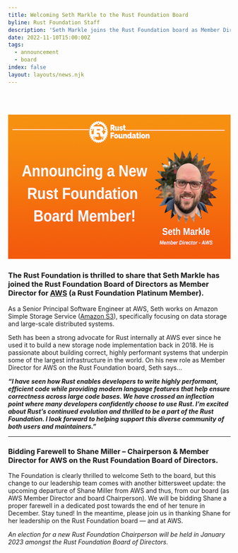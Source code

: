 ```yaml
---
title: Welcoming Seth Markle to the Rust Foundation Board
byline: Rust Foundation Staff
description: 'Seth Markle joins the Rust Foundation board as Member Director for AWS. '
date: 2022-11-10T15:00:00Z
tags:
  - announcement
  - board
index: false
layout: layouts/news.njk
---
```

### &nbsp;

### <img src="/img/news/2022-11-10-welcoming-seth-markle-to-the-rust-foundation-board/Board-Announcements.png" width="580" height="326" alt="White Rust Foundation logo at top (letter &quot;R&quot; inside gear icon) with the following white bolded text heading: “Announcing a new Rust Foundation Board member”. To the right, a circular frame with a zig-zag edge contains a headshot of Seth Markle. Underneath is smaller white text reading &quot;Seth Markle, Member Director - AWS&quot;" title="Seth Markle Announcement" />

### The Rust Foundation is thrilled to share that Seth Markle has joined the Rust Foundation Board of Directors as Member Director for <a target="_blank" rel="noopener" href="https://aws.amazon.com/">AWS</a> (a Rust Foundation Platinum Member).&nbsp;

As a Senior Principal Software Engineer at AWS, Seth works on Amazon Simple Storage Service (<a target="_blank" rel="noopener" href="https://aws.amazon.com/s3/">Amazon S3</a>), specifically focusing on data storage and large-scale distributed systems.&nbsp;

Seth has been a strong advocate for Rust internally at AWS ever since he used it to build a new storage node implementation back in 2018. He is passionate about building correct, highly performant systems that underpin some of the largest infrastructure in the world. On his new role as Member Director for AWS on the Rust Foundation board, Seth says…

***“I have seen how Rust enables developers to write highly performant, efficient code while providing modern language features that help ensure correctness across large code bases. We have crossed an inflection point where many developers confidently choose to use Rust. I’m excited about Rust’s continued evolution and thrilled to be a part of the Rust Foundation. I look forward to helping support this diverse community of both users and maintainers.”***

---

### Bidding Farewell to Shane Miller – Chairperson & Member Director for AWS on the Rust Foundation Board of Directors.

The Foundation is clearly thrilled to welcome Seth to the board, but this change to our leadership team comes with another bittersweet update: the upcoming departure of Shane Miller from AWS and thus, from our board (as AWS Member Director and board Chairperson). We will be bidding Shane a proper farewell in a dedicated post towards the end of her tenure in December. Stay tuned\! In the meantime, please join us in thanking Shane for her leadership on the Rust Foundation board — and at AWS.

*An election for a new Rust Foundation Chairperson will be held in January 2023 amongst the Rust Foundation Board of Directors.*